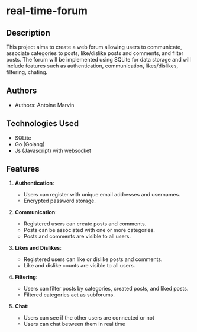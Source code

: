 # real-time-forum

## Description
This project aims to create a web forum allowing users to communicate, associate categories to posts, like/dislike posts and comments, and filter posts. The forum will be implemented using SQLite for data storage and will include features such as authentication, communication, likes/dislikes, filtering, chating.

## Authors
- Authors: Antoine Marvin

## Technologies Used
- SQLite
- Go (Golang)
- Js (Javascript) with websocket

## Features
1. **Authentication**:
   - Users can register with unique email addresses and usernames.
   - Encrypted password storage.

2. **Communication**:
   - Registered users can create posts and comments.
   - Posts can be associated with one or more categories.
   - Posts and comments are visible to all users.

3. **Likes and Dislikes**:
   - Registered users can like or dislike posts and comments.
   - Like and dislike counts are visible to all users.

4. **Filtering**:
   - Users can filter posts by categories, created posts, and liked posts.
   - Filtered categories act as subforums.

5. **Chat**:
   - Users can see if the other users are connected or not
   - Users can chat between them in real time